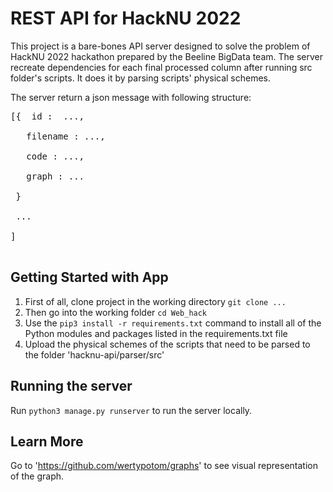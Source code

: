 # REST API for HackNU 2022

This project is a bare-bones API server designed to solve the problem of HackNU 2022 hackathon prepared by the Beeline BigData team. The server recreate dependencies for each final processed column after running src folder's scripts. It does it by parsing scripts' physical schemes. 

The server return a json message with following structure: <br />
<pre>
[{  id :  ..., <br />
   filename : ..., <br />
   code : ..., <br />
   graph : ... <br />
 } <br />
 ... <br />
] <br />
</pre>

## Getting Started with App

1. First of all, clone project in the working directory `git clone ...` <br />
2. Then go into the working folder `cd Web_hack` <br />
3. Use the `pip3 install -r requirements.txt` command to install all of the Python modules and packages listed in the requirements.txt file <br />
4. Upload the physical schemes of the scripts that need to be parsed to the folder 'hacknu-api/parser/src' <br />

## Running the server

Run `python3 manage.py runserver` to run the server locally.

## Learn More

Go to 'https://github.com/wertypotom/graphs' to see visual representation of the graph.
